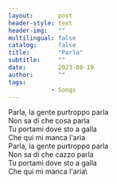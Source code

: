 ```yaml
---
layout:       post
header-style: text
header-img:   ""
multilingual: false
catalog:      false
title:        "Parla"
subtitle:     ""
date:         2023-08-19
author:       ""
tags:
            - Songs
---
```


Parla, la gente purtroppo parla\
Non sa di che cosa parla\
Tu portami dove sto a galla\
Che qui mi manca l'aria\
Parla, la gente purtroppo parla\
Non sa di che cazzo parla\
Tu portami dove sto a galla\
Che qui mi manca l'aria\
